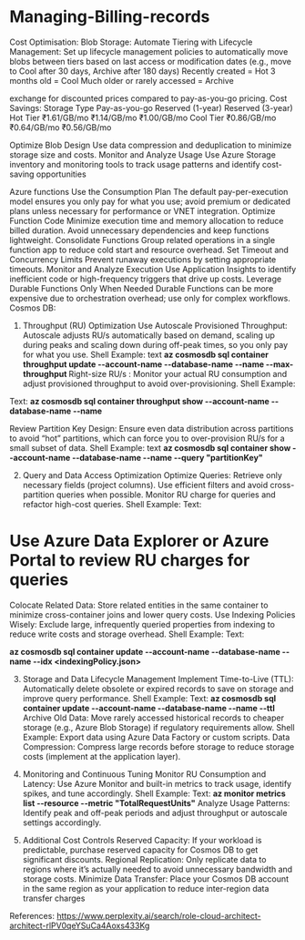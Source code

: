 # Managing-Billing-records
Cost Optimisation:
Blob Storage:
Automate Tiering with Lifecycle Management:
Set up lifecycle management policies to automatically move blobs between tiers based on last access or modification dates (e.g., move to Cool after 30 days, Archive after 180 days)
Recently created = Hot
3 months old = Cool
Much older or rarely accessed = Archive

exchange for discounted prices compared to pay-as-you-go pricing.
Cost Savings:
   Storage Type
Pay-as-you-go
Reserved (1-year)
Reserved (3-year)
Hot Tier
₹1.61/GB/mo
₹1.14/GB/mo
₹1.00/GB/mo
Cool Tier
₹0.86/GB/mo
₹0.64/GB/mo
₹0.56/GB/mo

Optimize Blob Design
Use data compression and deduplication to minimize storage size and costs.
Monitor and Analyze Usage
Use Azure Storage inventory and monitoring tools to track usage patterns and identify cost-saving opportunities


 
Azure functions
Use the Consumption Plan
The default pay-per-execution model ensures you only pay for what you use; avoid premium or dedicated plans unless necessary for performance or VNET integration.
Optimize Function Code
Minimize execution time and memory allocation to reduce billed duration.
Avoid unnecessary dependencies and keep functions lightweight.
Consolidate Functions
Group related operations in a single function app to reduce cold start and resource overhead.
Set Timeout and Concurrency Limits
Prevent runaway executions by setting appropriate timeouts.
Monitor and Analyze Execution
Use Application Insights to identify inefficient code or high-frequency triggers that drive up costs.
Leverage Durable Functions Only When Needed
Durable Functions can be more expensive due to orchestration overhead; use only for complex workflows.
Cosmos DB:
1. Throughput (RU) Optimization
Use Autoscale Provisioned Throughput:
Autoscale adjusts RU/s automatically based on demand, scaling up during peaks and scaling down during off-peak times, so you only pay for what you use.
Shell Example:
text
**az cosmosdb sql container throughput update --account-name <account> --database-name <db> --name <container> --max-throughput <maxRU>**
Right-size RU/s :
Monitor your actual RU consumption and adjust provisioned throughput to avoid over-provisioning.
Shell Example: 

Text:
**az cosmosdb sql container throughput show --account-name <account> --database-name <db> --name <container>**


Review Partition Key Design:
Ensure even data distribution across partitions to avoid “hot” partitions, which can force you to over-provision RU/s for a small subset of data.
Shell Example:
text
**az cosmosdb sql container show --account-name <account> --database-name <db> --name <container> --query "partitionKey"**


2. Query and Data Access Optimization
Optimize Queries:
Retrieve only necessary fields (project columns).
Use efficient filters and avoid cross-partition queries when possible.
Monitor RU charge for queries and refactor high-cost queries.
Shell Example:
Text:
# Use Azure Data Explorer or Azure Portal to review RU charges for queries
Colocate Related Data:
Store related entities in the same container to minimize cross-container joins and lower query costs.
Use Indexing Policies Wisely:
Exclude large, infrequently queried properties from indexing to reduce write costs and storage overhead.
Shell Example:
Text:

**az cosmosdb sql container update --account-name <account> --database-name <db> --name <container> --idx <indexingPolicy.json>**

3. Storage and Data Lifecycle Management
Implement Time-to-Live (TTL):
Automatically delete obsolete or expired records to save on storage and improve query performance.
Shell Example:
Text:
**az cosmosdb sql container update --account-name <account> --database-name <db> --name <container> --ttl <seconds>**
Archive Old Data:
Move rarely accessed historical records to cheaper storage (e.g., Azure Blob Storage) if regulatory requirements allow.
Shell Example:
Export data using Azure Data Factory or custom scripts.
Data Compression:
Compress large records before storage to reduce storage costs (implement at the application layer).
4. Monitoring and Continuous Tuning
Monitor RU Consumption and Latency:
Use Azure Monitor and built-in metrics to track usage, identify spikes, and tune accordingly.
Shell Example:
Text:
**az monitor metrics list --resource <cosmosdb-resource-id> --metric "TotalRequestUnits"**
Analyze Usage Patterns:
Identify peak and off-peak periods and adjust throughput or autoscale settings accordingly.


5. Additional Cost Controls
Reserved Capacity:
If your workload is predictable, purchase reserved capacity for Cosmos DB to get significant discounts.
Regional Replication:
Only replicate data to regions where it’s actually needed to avoid unnecessary bandwidth and storage costs.
Minimize Data Transfer:
Place your Cosmos DB account in the same region as your application to reduce inter-region data transfer charges





References:
https://www.perplexity.ai/search/role-cloud-architect-architect-rlPV0qeYSuCa4Aoxs433Kg

